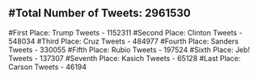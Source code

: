#Total Number of Tweets: 2961530 
---
#First Place: Trump Tweets - 1152311
#Second Place: Clinton Tweets - 548034
#Third Place: Cruz Tweets - 484977
#Fourth Place: Sanders Tweets - 330055
#Fifth Place: Rubio Tweets - 197524
#Sixth Place: Jeb! Tweets - 137307
#Seventh Place: Kasich Tweets - 65128
#Last Place: Carson Tweets - 46194
